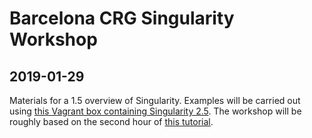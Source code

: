# Barcelona CRG Singularity Workshop

## 2019-01-29

Materials for a 1.5 overview of Singularity. Examples will be carried out using [this Vagrant box containing Singularity 2.5](https://app.vagrantup.com/sylabs/boxes/singularity-2.5-ubuntu-bionic64/versions/20190124.0.0). The workshop will be roughly based on the second hour of [this tutorial](https://singularity-tutorial.github.io/).
